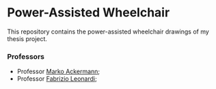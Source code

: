 # Power-Assisted Wheelchair

This repository contains the power-assisted wheelchair drawings of my thesis project.

### Professors 

 * Professor [Marko Ackermann](http://fei.edu.br/~mackermann/);
 * Professor [Fabrizio Leonardi](http://fei.edu.br/~fabrizio/);
